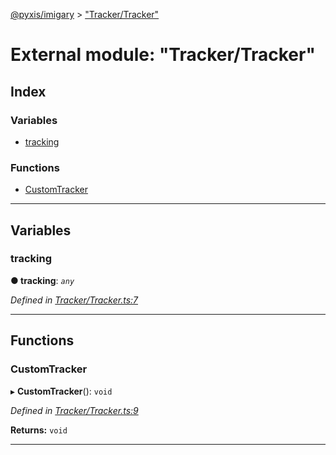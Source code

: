 [@pyxis/imigary](../README.md) > ["Tracker/Tracker"](../modules/_tracker_tracker_.md)

# External module: "Tracker/Tracker"

## Index

### Variables

* [tracking](_tracker_tracker_.md#tracking)

### Functions

* [CustomTracker](_tracker_tracker_.md#customtracker)

---

## Variables

<a id="tracking"></a>

###  tracking

**● tracking**: *`any`*

*Defined in [Tracker/Tracker.ts:7](https://github.com/creaux/pyxis/blob/1000889/packages/imigary/src/Tracker/Tracker.ts#L7)*

___

## Functions

<a id="customtracker"></a>

###  CustomTracker

▸ **CustomTracker**(): `void`

*Defined in [Tracker/Tracker.ts:9](https://github.com/creaux/pyxis/blob/1000889/packages/imigary/src/Tracker/Tracker.ts#L9)*

**Returns:** `void`

___

